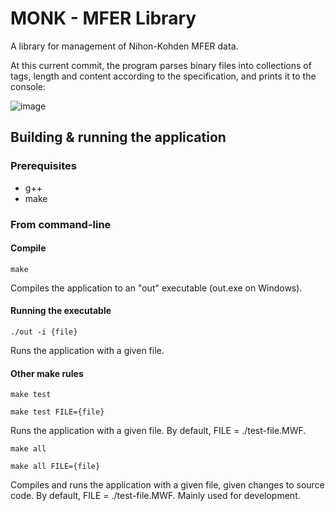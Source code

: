 # MONK - MFER Library

A library for management of Nihon-Kohden MFER data.

At this current commit, the program parses binary files into collections of tags, length and content according to the specification, and prints it to the console:

![image](https://github.com/MONK-system/library/assets/102857059/007b2ade-048f-485f-a822-d97401aa0c80)

## Building & running the application
### Prerequisites
- g++
- make

### From command-line
#### Compile
```
make
```

Compiles the application to an "out" executable (out.exe on Windows).

#### Running the executable
```
./out -i {file}
```

Runs the application with a given file.

#### Other make rules
```
make test
```

```
make test FILE={file}
```

Runs the application with a given file. By default, FILE = ./test-file.MWF.

```
make all
```

```
make all FILE={file}
```

Compiles and runs the application with a given file, given changes to source code. By default, FILE = ./test-file.MWF. Mainly used for development.
